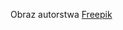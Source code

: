 Obraz autorstwa <a href="https://pl.freepik.com/darmowe-wektory/plaska-konstrukcja-tla-przestrzeni_24746887.htm#query=colorful%20spaceship%20background&position=40&from_view=search&track=location_fest_v1">Freepik</a>